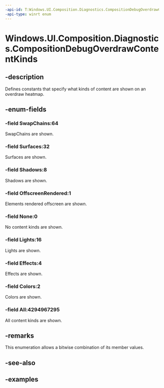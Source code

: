 ```yaml
---
-api-id: T:Windows.UI.Composition.Diagnostics.CompositionDebugOverdrawContentKinds
-api-type: winrt enum
---
```


<!-- Enumeration syntax.
public enum CompositionDebugOverdrawContentKinds : uint 
-->

# Windows.UI.Composition.Diagnostics.CompositionDebugOverdrawContentKinds

## -description

Defines constants that specify what kinds of content are shown on an overdraw heatmap.



## -enum-fields
### -field SwapChains:64

SwapChains are shown.

### -field Surfaces:32

Surfaces are shown.

### -field Shadows:8

Shadows are shown.

### -field OffscreenRendered:1

Elements rendered offscreen are shown.

### -field None:0

No content kinds are shown.

### -field Lights:16

Lights are shown.

### -field Effects:4

Effects are shown.

### -field Colors:2

Colors are shown.

### -field All:4294967295

All content kinds are shown.

## -remarks

This enumeration allows a bitwise combination of its member values.

## -see-also

## -examples

